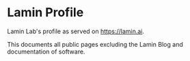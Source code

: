 # Lamin Profile

Lamin Lab's profile as served on https://lamin.ai.

This documents all public pages excluding the Lamin Blog and documentation of software.
